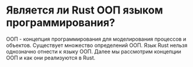 # Является ли Rust ООП языком программирования?

ООП - концепция программирования для моделирования процессов и объектов. Существует
множество определений ООП. Язык Rust нельзя однозначно отнести к языку ООП. Далее
мы рассмотрим концепции ООП и как они реализуются в Rust.
